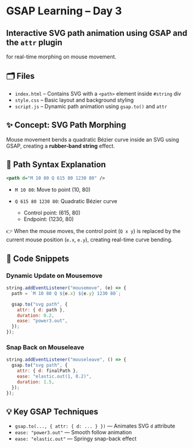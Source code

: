 # GSAP Learning – Day 3

Interactive SVG path animation using GSAP and the `attr` plugin 
---
for real-time morphing on mouse movement.

## 🗂️ Files

- `index.html` – Contains SVG with a `<path>` element inside `#string` div
- `style.css` – Basic layout and background styling
- `script.js` – Dynamic path animation using `gsap.to()` and `attr`

## ✨ Concept: SVG Path Morphing

Mouse movement bends a quadratic Bézier curve inside an SVG using GSAP, creating a **rubber-band string** effect.

## 🧩 Path Syntax Explanation

```svg
<path d="M 10 80 Q 615 80 1230 80" />
```

* `M 10 80`: Move to point (10, 80)
* `Q 615 80 1230 80`: Quadratic Bézier curve

  * Control point: (615, 80)
  * Endpoint: (1230, 80)

👉 When the mouse moves, the control point (`Q x y`) is replaced by the current mouse position (`e.x`, `e.y`), creating real-time curve bending.

## 📜 Code Snippets

### Dynamic Update on Mousemove

```js
string.addEventListener("mousemove", (e) => {
  path = `M 10 80 Q ${e.x} ${e.y} 1230 80`;

  gsap.to("svg path", {
    attr: { d: path },
    duration: 0.2,
    ease: "power3.out",
  });
});
```

### Snap Back on Mouseleave

```js
string.addEventListener("mouseleave", () => {
  gsap.to("svg path", {
    attr: { d: finalPath },
    ease: "elastic.out(1, 0.2)",
    duration: 1.5,
  });
});
```

## 💡 Key GSAP Techniques

* `gsap.to(..., { attr: { d: ... } })` — Animates SVG `d` attribute
* `ease: "power3.out"` — Smooth follow animation
* `ease: "elastic.out"` — Springy snap-back effect
